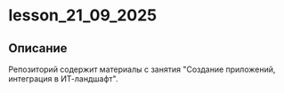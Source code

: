 # lesson_21_09_2025

## Описание
Репозиторий содержит материалы с занятия "Создание приложений, интеграция в ИТ-ландшафт".